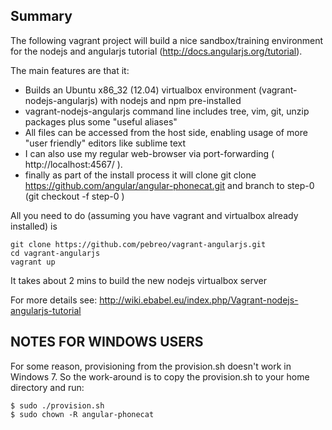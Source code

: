 Summary
-------

The following vagrant project will build a nice sandbox/training environment for the nodejs and angularjs tutorial (http://docs.angularjs.org/tutorial).

The main features are that it:
* Builds an Ubuntu x86_32 (12.04) virtualbox environment (vagrant-nodejs-angularjs) with nodejs and npm pre-installed  
* vagrant-nodejs-angularjs command line includes tree, vim, git, unzip packages plus some "useful aliases"
* All files can be accessed from the host side, enabling usage of more "user friendly" editors like sublime text
* I can also use my regular web-browser via port-forwarding ( http://localhost:4567/ ).
* finally as part of the install process it will clone git clone https://github.com/angular/angular-phonecat.git and branch to step-0 (git checkout -f step-0 )

All you need to do (assuming you have vagrant and virtualbox already installed) is 

    git clone https://github.com/pebreo/vagrant-angularjs.git
    cd vagrant-angularjs
    vagrant up
  
It takes about 2 mins to build the new nodejs virtualbox server 

For more details see: http://wiki.ebabel.eu/index.php/Vagrant-nodejs-angularjs-tutorial

NOTES FOR WINDOWS USERS
---------------------
For some reason, provisioning from the provision.sh doesn't work in Windows 7. So the work-around is to copy the provision.sh to your home directory and run:

    $ sudo ./provision.sh
    $ sudo chown -R angular-phonecat
